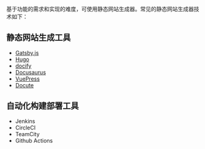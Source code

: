 基于功能的需求和实现的难度，可使用静态网站生成器。常见的静态网站生成器技术如下：

## 静态网站生成工具

- [Gatsby.js](https://www.gatsbyjs.org/)
- [Hugo](https://gohugo.io/)
- [docify](https://docsify.js.org/#/)
- [Docusaurus](https://docusaurus.io/)
- [VuePress](https://vuepress.vuejs.org/)
- [Docute](https://docute.org/)

## 自动化构建部署工具

- Jenkins
- CircleCI
- TeamCity
- Github Actions

